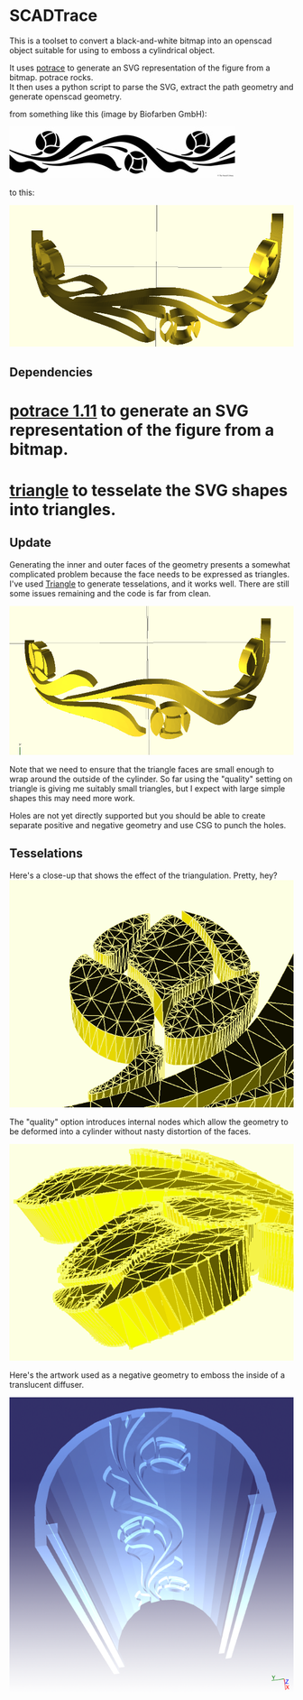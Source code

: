 SCADTrace
=========

This is a toolset to convert a black-and-white bitmap into an
openscad object suitable for using to emboss a cylindrical object.

It uses [potrace](http://potrace.sourceforge.net/) to generate an SVG representation of the figure from a bitmap.  potrace rocks.  
It then uses a python script to parse the SVG, extract the path geometry and generate openscad geometry.

from something like this (image by Biofarben GmbH):

![Source Image](https://raw.githubusercontent.com/guyc/scadtrace/master/artwork.jpg)

to this:

![Geometry](https://raw.githubusercontent.com/guyc/scadtrace/master/artwork-projected.png)

Dependencies
------------
 # [potrace 1.11](http://potrace.sourceforge.net/) to generate an SVG representation of the figure from a bitmap.
 # [triangle](http://www.cs.cmu.edu/~quake/triangle.html) to tesselate the SVG shapes into triangles.

Update
------

Generating the inner and outer faces of the geometry presents a somewhat complicated
problem because the face needs to be expressed as triangles.
I've used [Triangle](http://www.cs.cmu.edu/~quake/triangle.html) to generate
tesselations, and it works well.  There are still some issues remaining
and the code is far from clean.

![Geometry](https://raw.githubusercontent.com/guyc/scadtrace/master/artwork-projected2.png)

Note that we need to ensure that the triangle faces are small enough to wrap
around the outside of the cylinder.  So far using the "quality" setting on
triangle is giving me suitably small triangles, but I expect with large simple
shapes this may need more work.

Holes are not yet directly supported but you should be able to create separate positive
and negative geometry and use CSG to punch the holes.

Tesselations
------------
Here's a close-up that shows the effect of the triangulation.  Pretty, hey?
![Quality Tesselation](https://raw.githubusercontent.com/guyc/scadtrace/master/artwork-tesselated.png)

The "quality" option introduces internal nodes which allow the geometry to
be deformed into a cylinder without nasty distortion of the faces.

![Quality Tesselation Projected](https://raw.githubusercontent.com/guyc/scadtrace/master/artwork-tesselated-projected.png)

Here's the artwork used as a negative geometry to emboss the inside of a
translucent diffuser.

![Translucent Embossed Diffuser](https://raw.githubusercontent.com/guyc/scadtrace/master/artwork-embossed-lens.png)

